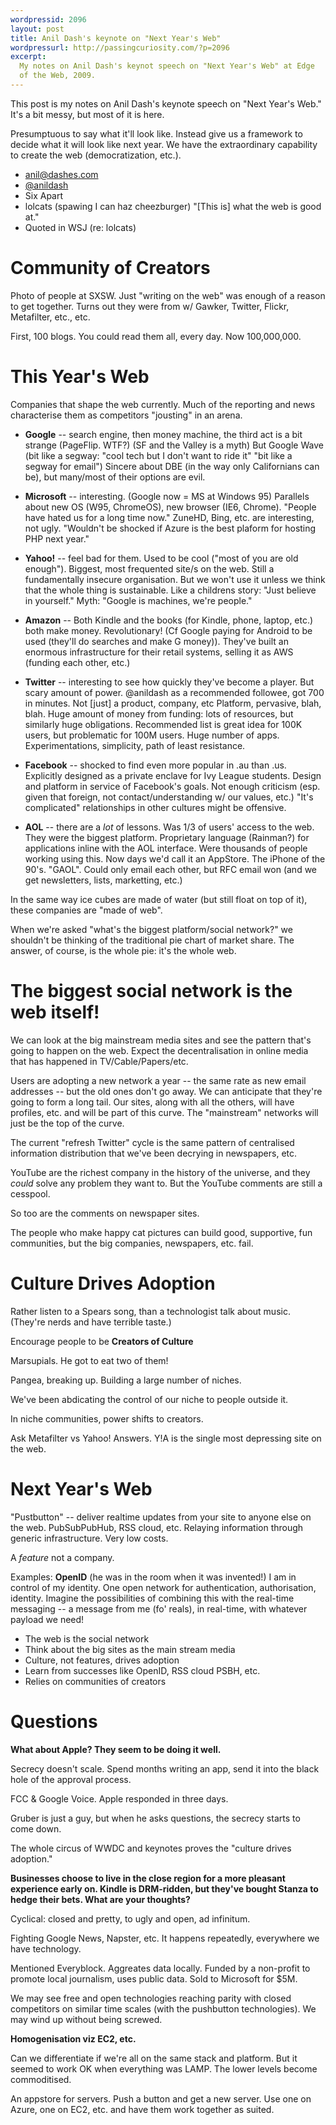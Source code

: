 ```yaml
---
wordpressid: 2096
layout: post
title: Anil Dash's keynote on "Next Year's Web"
wordpressurl: http://passingcuriosity.com/?p=2096
excerpt: 
  My notes on Anil Dash's keynot speech on "Next Year's Web" at Edge
  of the Web, 2009.
---
```


This post is my notes on Anil Dash's keynote speech on "Next Year's Web." It's
a bit messy, but most of it is here.

Presumptuous to say what it'll look like. Instead give us a framework
to decide what it will look like next year. We have the extraordinary
capability to create the web (democratization, etc.).

* [anil@dashes.com](mailto:anil@dashes.com)
* [@anildash](http://twitter.com/anildash)
* Six Apart
* lolcats (spawing I can haz cheezburger) "[This is] what the web is good 
  at."
* Quoted in WSJ (re: lolcats)

# Community of Creators

Photo of people at SXSW. Just "writing on the web" was enough of a
reason to get together. Turns out they were from w/ Gawker, Twitter,
Flickr, Metafilter, etc., etc.

First, 100 blogs. You could read them all, every day. Now 100,000,000.

# This Year's Web

Companies that shape the web currently. Much of the reporting and news
characterise them as competitors "jousting" in an arena.

* **Google** -- search engine, then money machine, the third act is a bit
  strange (PageFlip. WTF?) (SF and the Valley is a myth) But Google
  Wave (bit like a segway: "cool tech but I don't want to ride it"
  "bit like a segway for email") Sincere about DBE (in the way only
  Californians can be), but many/most of their options are evil.

* **Microsoft** -- interesting. (Google now = MS at Windows 95) Parallels
  about new OS (W95, ChromeOS), new browser (IE6, Chrome). "People
  have hated us for a long time now." ZuneHD, Bing, etc. are
  interesting, not ugly. "Wouldn't be shocked if Azure is the best
  plaform for hosting PHP next year."

* **Yahoo!** -- feel bad for them. Used to be cool ("most of you are old
  enough"). Biggest, most frequented site/s on the web. Still a
  fundamentally insecure organisation. But we won't use it unless we
  think that the whole thing is sustainable. Like a childrens story:
  "Just believe in yourself." Myth: "Google is machines, we're
  people."

* **Amazon** -- Both Kindle and the books (for Kindle, phone, laptop,
  etc.) both make money. Revolutionary! (Cf Google paying for Android
  to be used (they'll do searches and make G money)). They've built an
  enormous infrastructure for their retail systems, selling it as AWS
  (funding each other, etc.)

* **Twitter** -- interesting to see how quickly they've become a player.
  But scary amount of power. @anildash as a recommended followee, got
  700 in minutes. Not [just] a product, company, etc Platform,
  pervasive, blah, blah. Huge amount of money from funding: lots of
  resources, but similarly huge obligations. Recommended list is great
  idea for 100K users, but problematic for 100M users. Huge number of
  apps. Experimentations, simplicity, path of least resistance.

* **Facebook** -- shocked to find even more popular in .au than .us.
  Explicitly designed as a private enclave for Ivy League students.
  Design and platform in service of Facebook's goals. Not enough
  criticism (esp. given that foreign, not contact/understanding w/ our
  values, etc.) "It's complicated" relationships in other cultures
  might be offensive.

* **AOL** -- there are a *lot* of lessons. Was 1/3 of users' access to
  the web. They were the biggest platform. Proprietary language
  (Rainman?) for applications inline with the AOL interface. Were
  thousands of people working using this. Now days we'd call it an
  AppStore. The iPhone of the 90's. "GAOL". Could only email each
  other, but RFC email won (and we get newsletters, lists, marketting,
  etc.)

In the same way ice cubes are made of water (but still float on top of
it), these companies are "made of web". 

When we're asked "what's the biggest platform/social network?" we
shouldn't be thinking of the traditional pie chart of market share.
The answer, of course, is the whole pie: it's the whole web.

# The biggest social network is the web itself!

We can look at the big mainstream media sites and see the pattern
that's going to happen on the web. Expect the decentralisation in
online media that has happened in TV/Cable/Papers/etc.

Users are adopting a new network a year -- the same rate as new email
addresses -- but the old ones don't go away. We can anticipate that
they're going to form a long tail. Our sites, along with all the
others, will have profiles, etc. and will be part of this curve. The
"mainstream" networks will just be the top of the curve.

The current "refresh Twitter" cycle is the same pattern of centralised
information distribution that we've been decrying in newspapers, etc.

YouTube are the richest company in the history of the universe, and
they *could* solve any problem they want to. But the YouTube comments
are still a cesspool.

So too are the comments on newspaper sites.

The people who make happy cat pictures can build good, supportive, fun
communities, but the big companies, newspapers, etc. fail.

# Culture Drives Adoption #

Rather listen to a Spears song, than a technologist talk about music.
(They're nerds and have terrible taste.)

Encourage people to be **Creators of Culture**

Marsupials. He got to eat two of them!

Pangea, breaking up. Building a large number of niches.

We've been abdicating the control of our niche to people outside it. 

In niche communities, power shifts to creators.


Ask Metafilter vs Yahoo! Answers. Y!A is the single most depressing
site on the web.


# Next Year's Web #

"Pustbutton" -- deliver realtime updates from your site to anyone else
on the web. PubSubPubHub, RSS cloud, etc. Relaying information through
generic infrastructure. Very low costs.

A *feature* not a company.

Examples: **OpenID** (he was in the room when it was invented!) I am
in control of my identity. One open network for authentication,
authorisation, identity. Imagine the possibilities of combining this
with the real-time messaging -- a message from me (fo' reals), in
real-time, with whatever payload we need!

* The web is the social network
* Think about the big sites as the main stream media
* Culture, not features, drives adoption
* Learn from successes like OpenID, RSS cloud PSBH, etc.
* Relies on communities of creators

# Questions

**What about Apple? They seem to be doing it well.**

Secrecy doesn't scale. Spend months writing an app, send it into the
black hole of the approval process.

FCC & Google Voice. Apple responded in three days.

Gruber is just a guy, but when he asks questions, the secrecy starts
to come down.

The whole circus of WWDC and keynotes proves the "culture drives
adoption."

**Businesses choose to live in the close region for a more pleasant
experience early on. Kindle is DRM-ridden, but they've bought Stanza
to hedge their bets. What are your thoughts?**

Cyclical: closed and pretty, to ugly and open, ad infinitum.

Fighting Google News, Napster, etc. It happens repeatedly, everywhere
we have technology.

Mentioned Everyblock. Aggreates data locally. Funded by a non-profit
to promote local journalism, uses public data. Sold to Microsoft for
$5M.

We may see free and open technologies reaching parity with closed
competitors on similar time scales (with the pushbutton technologies).
We may wind up without being screwed.

**Homogenisation viz EC2, etc.**

Can we differentiate if we're all on the same stack and platform. But
it seemed to work OK when everything was LAMP. The lower levels become
commoditised.

An appstore for servers. Push a button and get a new server. Use one
on Azure, one on EC2, etc. and have them work together as suited.
